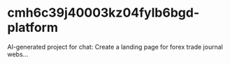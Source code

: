 # cmh6c39j40003kz04fylb6bgd-platform
AI-generated project for chat: Create a landing page for forex trade journal webs...
